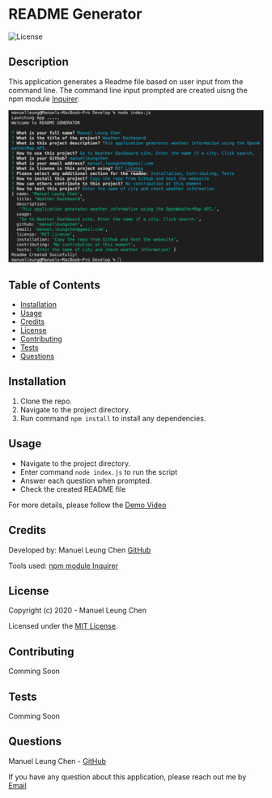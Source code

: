 
    
# README Generator
![License](https://img.shields.io/badge/License%3A-mit-darkgreen.svg)

## Description  
This application generates a Readme file based on user input from the command line. The command line input prompted are created uisng the npm module [Inquirer](https://www.npmjs.com/package/inquirer).

![Screenshot](./images/screenshot.png)
    
## Table of Contents   
* [Installation](#installation)
* [Usage](#usage)
* [Credits](#credits)
* [License](#license)
* [Contributing](#contributing)
* [Tests](#tests)
* [Questions](#questions)

## Installation
1. Clone the repo.
2. Navigate to the project directory.
3. Run command ```npm install``` to install any dependencies.

## Usage    
* Navigate to the project directory.
* Enter command ```node index.js``` to run the script
* Answer each question when prompted.
* Check the created README file

For more details, please follow the [Demo Video](https://www.youtube.com/watch?v=F2rlYD83XtY)

## Credits  
Developed by: 
Manuel Leung Chen [GitHub](https://github.com/manuelleungchen)

Tools used: 
[npm module Inquirer](https://www.npmjs.com/package/inquirer)

## License
Copyright (c) 2020 - Manuel Leung Chen

Licensed under the [MIT License](https://choosealicense.com/licenses/mit/).
 
## Contributing
Comming Soon

## Tests
Comming Soon

## Questions
Manuel Leung Chen - [GitHub](https://github.com/manuelleungchen )

If you have any question about this application, please reach out me by [Email](manuel.leungchen@gmail.com)

